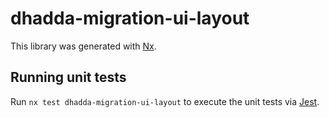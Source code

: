 # dhadda-migration-ui-layout

This library was generated with [Nx](https://nx.dev).

## Running unit tests

Run `nx test dhadda-migration-ui-layout` to execute the unit tests via [Jest](https://jestjs.io).
